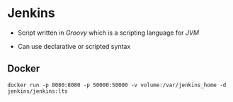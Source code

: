# Jenkins

- Script written in _Groovy_ which is a scripting language for _JVM_

- Can use declarative or scripted syntax

## Docker

`docker run -p 8080:8080 -p 50000:50000 -v volume:/var/jenkins_home -d jenkins/jenkins:lts`
